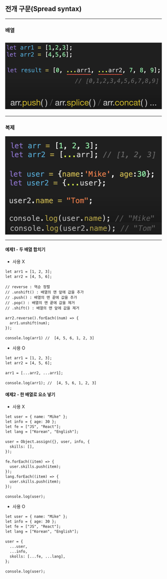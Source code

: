 ## 전개 구문(Spread syntax)

---

### 배열

## ![alt text](imgs/SpreadSyntax-1.png)

---

### 복제

![alt text](imgs/SpreadSyntax-2.png)

---

#### 예제1 - 두 배열 합치기

- 사용 X

```
let arr1 = [1, 2, 3];
let arr2 = [4, 5, 6];

// reverse : 역순 정렬
// .unshift() : 배열의 맨 앞에 값을 추가
// .push() : 배열의 맨 끝에 값을 추가
// .pop() : 배열의 맨 끝에 값을 제거
// .shift() : 배열의 맨 앞에 값을 제거

arr2.reverse().forEach((num) => {
  arr1.unshift(num);
});

console.log(arr1) //  [4, 5, 6, 1, 2, 3]
```

- 사용 O

```
let arr1 = [1, 2, 3];
let arr2 = [4, 5, 6];

arr1 = [...arr2, ...arr1];

console.log(arr1); //  [4, 5, 6, 1, 2, 3]
```

#### 예제2 - 한 배열로 요소 넣기

- 사용 X

```
let user = { name: "Mike" };
let info = { age: 30 };
let fe = ["JS", "React"];
let lang = ["Korean", "English"];

user = Object.assign({}, user, info, {
  skills: [],
});

fe.forEach((item) => {
  user.skills.push(item);
});
lang.forEach((item) => {
  user.skills.push(item);
});

console.log(user);
```

- 사용 O

```
let user = { name: "Mike" };
let info = { age: 30 };
let fe = ["JS", "React"];
let lang = ["Korean", "English"];

user = {
  ...user,
  ...info,
  skolls: [...fe, ...lang],
};

console.log(user);
```
